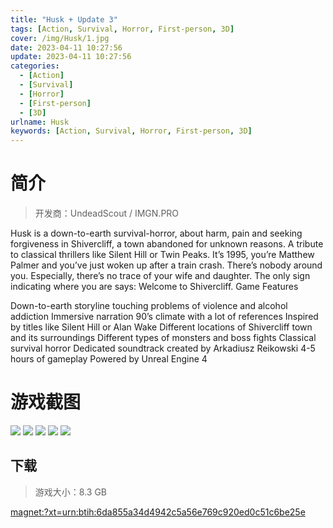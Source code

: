```yaml
---
title: "Husk + Update 3"
tags: [Action, Survival, Horror, First-person, 3D]
cover: /img/Husk/1.jpg
date: 2023-04-11 10:27:56
update: 2023-04-11 10:27:56
categories: 
  - [Action]
  - [Survival]
  - [Horror]
  - [First-person]
  - [3D]
urlname: Husk
keywords: [Action, Survival, Horror, First-person, 3D]
---
```

# 简介

> 开发商：UndeadScout / IMGN.PRO

Husk is a down-to-earth survival-horror, about harm, pain and seeking forgiveness in Shivercliff, a town abandoned for unknown reasons.
A tribute to classical thrillers like Silent Hill or Twin Peaks. 
It’s 1995, you’re Matthew Palmer and you’ve just woken up after a train crash. There’s nobody around you. Especially, there’s no trace of your wife and daughter.
The only sign indicating where you are says:
Welcome to Shivercliff.
Game Features

Down-to-earth storyline touching problems of violence and alcohol addiction
Immersive narration
90’s climate with a lot of references
Inspired by titles like Silent Hill or Alan Wake
Different locations of Shivercliff town and its surroundings
Different types of monsters and boss fights
Classical survival horror
Dedicated soundtrack created by Arkadiusz Reikowski
4-5 hours of gameplay
Powered by Unreal Engine 4

# 游戏截图

![](/img/Husk/2.jpg)
![](/img/Husk/3.jpg)
![](/img/Husk/4.jpg)
![](/img/Husk/5.jpg)
![](/img/Husk/6.jpg)


## 下载

> 游戏大小：8.3 GB

[magnet:?xt=urn:btih:6da855a34d4942c5a56e769c920ed0c51c6be25e](magnet:?xt=urn:btih:6da855a34d4942c5a56e769c920ed0c51c6be25e)